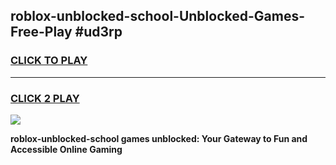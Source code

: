 
## roblox-unblocked-school-Unblocked-Games-Free-Play #ud3rp
<h3>
<a href="https://us.freeplayer.one?title=roblox-unblocked-school&ref=9M">CLICK TO PLAY</a></h3>
<hr>

<h3>
<a href="https://us.freeplayer.one?title=roblox-unblocked-school&ref=9M">CLICK 2 PLAY</a>
  
</h3>

<a href="https://us.freeplayer.one?title=roblox-unblocked-school&ref=9M"><img src="https://clearcache.store/games.png"></a>


**roblox-unblocked-school games unblocked: Your Gateway to Fun and Accessible Online Gaming**

